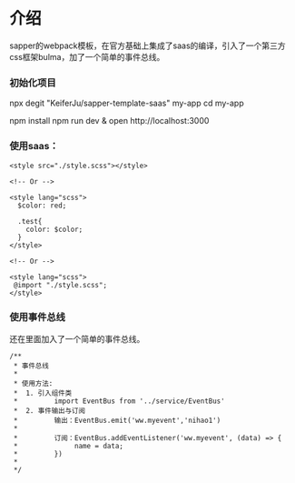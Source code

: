 # 介绍
sapper的webpack模板，在官方基础上集成了saas的编译，引入了一个第三方css框架bulma，加了一个简单的事件总线。

### 初始化项目

npx degit "KeiferJu/sapper-template-saas" my-app
cd my-app

npm install
npm run dev & open http://localhost:3000


### 使用saas：
```
<style src="./style.scss"></style>

<!-- Or -->

<style lang="scss">
  $color: red;

  .test{
    color: $color;
  }
</style>

<!-- Or -->

<style lang="scss">
 @import "./style.scss";
</style>
```

### 使用事件总线
还在里面加入了一个简单的事件总线。
```
/**
 * 事件总线
 *
 * 使用方法:
 *  1. 引入组件类
 *         import EventBus from '../service/EventBus'
 *  2. 事件输出与订阅
 *         输出：EventBus.emit('ww.myevent','nihao1')
 *
 *         订阅：EventBus.addEventListener('ww.myevent', (data) => {
 *              name = data;
 *	       })
 *
 */
 ```

 